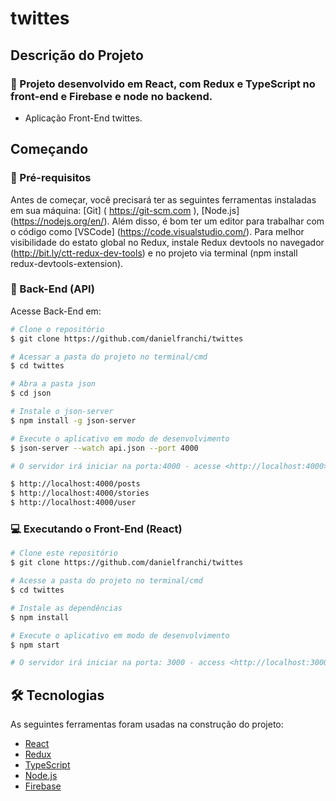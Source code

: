 # twittes

## Descrição do Projeto
 
### :rocket: Projeto desenvolvido em React, com Redux e TypeScript no front-end e Firebase e node no backend.

* Aplicação Front-End twittes.

## Começando

### :wrench: Pré-requisitos

Antes de começar, você precisará ter as seguintes ferramentas instaladas em sua máquina: [Git] ( https://git-scm.com ), [Node.js]  (https://nodejs.org/en/). Além disso, é bom ter um editor para trabalhar com o código como [VSCode] (https://code.visualstudio.com/). Para melhor visibilidade do estato global no Redux, instale Redux devtools no navegador (http://bit.ly/ctt-redux-dev-tools) e no projeto via terminal (npm install redux-devtools-extension).

### 🎲 Back-End (API)

Acesse Back-End em:

```bash
# Clone o repositório
$ git clone https://github.com/danielfranchi/twittes

# Acessar a pasta do projeto no terminal/cmd
$ cd twittes

# Abra a pasta json
$ cd json

# Instale o json-server
$ npm install -g json-server

# Execute o aplicativo em modo de desenvolvimento
$ json-server --watch api.json --port 4000

# O servidor irá iniciar na porta:4000 - acesse <http://localhost:4000>

$ http://localhost:4000/posts
$ http://localhost:4000/stories
$ http://localhost:4000/user
```

### :computer: Executando o Front-End (React)

```bash
# Clone este repositório
$ git clone https://github.com/danielfranchi/twittes

# Acesse a pasta do projeto no terminal/cmd 
$ cd twittes

# Instale as dependências
$ npm install

# Execute o aplicativo em modo de desenvolvimento
$ npm start

# O servidor irá iniciar na porta: 3000 - access <http://localhost:3000>
```

## 🛠 Tecnologias

As seguintes ferramentas foram usadas na construção do projeto:

- [React](https://pt-br.reactjs.org/)
- [Redux](https://react-redux.js.org/)
- [TypeScript](https://www.typescriptlang.org/)
- [Node.js](https://nodejs.org/en/)
- [Firebase](https://firebase.google.com/?hl=pt-BR)
